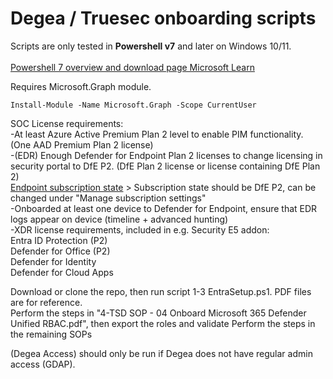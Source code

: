 # Degea / Truesec onboarding scripts
Scripts are only tested in **Powershell v7** and later on Windows 10/11. <br><br>
[Powershell 7 overview and download page Microsoft Learn](https://learn.microsoft.com/en-us/powershell/scripting/install/installing-powershell?view=powershell-7.3)

Requires Microsoft.Graph module.
```
Install-Module -Name Microsoft.Graph -Scope CurrentUser
```
SOC License requirements: <br>
-At least Azure Active Premium Plan 2 level to enable PIM functionality. (One AAD Premium Plan 2 license) <br>
-(EDR) Enough Defender for Endpoint Plan 2 licenses to change licensing in security portal to DfE P2. (DfE Plan 2 license or license containing DfE Plan 2) <br>
[Endpoint subscription state](https://security.microsoft.com/securitysettings/endpoints/licenses) > Subscription state should be DfE P2, can be changed under "Manage subscription settings" <br>
-Onboarded at least one device to Defender for Endpoint, ensure that EDR logs appear on device (timeline + advanced hunting)<br>
-XDR license requirements, included in e.g. Security E5 addon:<br>
Entra ID Protection (P2)<br>
Defender for Office (P2)<br>
Defender for Identity<br>
Defender for Cloud Apps<br>

Download or clone the repo, then run script 1-3 EntraSetup.ps1. PDF files are for reference.<br>
Perform the steps in "4-TSD SOP - 04 Onboard Microsoft 365 Defender Unified RBAC.pdf", then export the roles and validate
Perform the steps in the remaining SOPs

(Degea Access) should only be run if Degea does not have regular admin access (GDAP).
